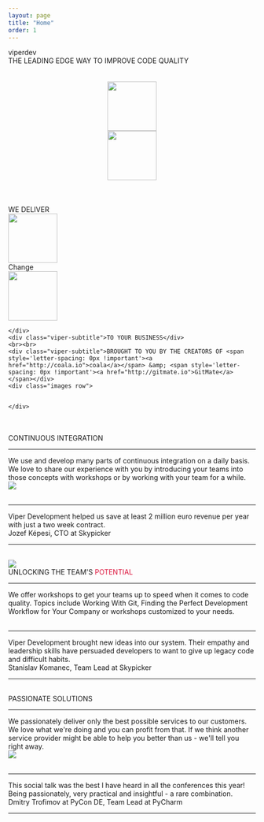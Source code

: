 ```yaml
---
layout: page
title: "Home"
order: 1
---
```


<section id="test1">
  <div class="container">
   <div >
    <div class="title">viperdev</div>
    <div class="viper-subtitle">THE LEADING EDGE WAY TO IMPROVE CODE QUALITY</div>
    <div class="images row">
      <div class="col-md-12">
        <center> <br><br>
          <div class="col-md-6">
            <img height=100 src="../assets/images/1c.jpg">
          </div>
          <div class="col-md-6">
            <img height=100 src="../assets/images/2c.jpg">
          </div>
        </div>
      </div>
    </div>
  </div>
  <br><br>
  <section>
  </section>
</section>
<section id="test2">
  <div class="container">
   <div >
     <br>
     <div class="viper-subtitle">WE DELIVER</div>
     <div class="row change-row text-center">
        <div class="col-md-4"><img height="100" src="../assets/images/13.jpg"></div>
        <div class="col-md-4 dive-title change-dive">Change</div>
        <div class="col-md-4"><img height="100" src="../assets/images/13.jpg"></div>

    </div>
    <div class="viper-subtitle">TO YOUR BUSINESS</div>
    <br><br>
    <div class="viper-subtitle">BROUGHT TO YOU BY THE CREATORS OF <span style='letter-spacing: 0px !important'><a href="http://coala.io">coala</a></span> &amp; <span style='letter-spacing: 0px !important'><a href="http://gitmate.io">GitMate</a></span></div>
    <div class="images row">


    </div>
  </div>
</div>
<br><br>
<section>
  <div class="container">
    <div class="row">
      <div class="col-md-6 col-xs-12">
        <div class="service-title">CONTINUOUS <span class="workshops">INTEGRATION</span></div>
        <hr class="sepr">
        <div class="service-desc"> We use and develop many parts of continuous integration on a daily basis. We love to share our experience with you by introducing your teams into those concepts with workshops or by working with your team for a while. </div>
      </div>
      <div class="col-md-6 col-xs-12 text-center">
        <img class="responsive-img" src="../assets/images/os2.png">
    </div>
  </div>
  <br>
<hr class="mid-sepr">
  <div class="" href="#one!">
     <div class="quotation">
    Viper Development helped us save at least 2 million euro revenue per year with just a two week contract.
  </div>

  <div class="author-quote">Jozef Képesi, CTO at Skypicker</div>
</div>

<hr class="mid-sepr"><br>
<div class="row">
  <div class="col-md-6 col-xs-12 text-center">
      <img class="responsive-img" src="../assets/images/4c.jpg">
  </div>
  <div class="col-md-6 col-xs-12">
    <div class="service-title">UNLOCKING THE TEAM'S <span class="add" style="color:crimson!important">POTENTIAL</span></div>
    <hr class="sepr">
   <div class="service-desc">We offer workshops to get your teams up to speed when it comes to code quality. Topics include Working With Git, Finding the Perfect Development Workflow for Your Company or workshops customized to your needs. </div>

 </div>
</div>
<br>
 <hr class="mid-sepr">
<div class="" href="#two!">

  <div class="quotation">
   Viper Development brought new ideas into our system. Their empathy and leadership skills have persuaded developers to want to give up legacy code and difficult habits.
 </div>
 <div class="author-quote">Stanislav Komanec, Team Lead at Skypicker</div>
</div>
<hr class="mid-sepr"><br>
<div class="row">
  <div class="col-md-6 col-xs-12">
    <div class="service-title">PASSIONATE <span class="add">SOLUTIONS</span></div>
    <hr class="sepr">
    <div class="service-desc"> We passionately deliver only the best possible services to our customers. We love what we're doing and you can profit from that. If we think another service provider might be able to help you better than us - we'll tell you right away.</div>

  </div>
  <div class="col-md-3 col-md-offset-2 col-xs-12 text-center">
      <img class="responsive-img" src="../assets/images/super.jpg">
  </div>
</div>
<br>
<hr class="mid-sepr">
<div class="" href="#three!">
  <div class="quotation">
   This social talk was the best I have heard in all the conferences this year! Being passionately, very practical and insightful - a rare combination.
 </div>
 <div class="author-quote">Dmitry Trofimov at PyCon DE, Team Lead at PyCharm</div>
</div>
<hr class="mid-sepr"><br>
</div>
</section>
</section>
</section>
